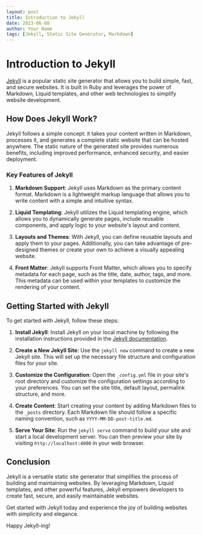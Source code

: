 ```yaml
---
layout: post
title: Introduction to Jekyll
date: 2023-06-08
author: Your Name
tags: [Jekyll, Static Site Generator, Markdown]
---
```


# Introduction to Jekyll

[Jekyll](https://jekyllrb.com/) is a popular static site generator that allows you to build simple, fast, and secure websites. It is built in Ruby and leverages the power of Markdown, Liquid templates, and other web technologies to simplify website development.

## How Does Jekyll Work?

Jekyll follows a simple concept: it takes your content written in Markdown, processes it, and generates a complete static website that can be hosted anywhere. The static nature of the generated site provides numerous benefits, including improved performance, enhanced security, and easier deployment.

### Key Features of Jekyll

1. **Markdown Support**: Jekyll uses Markdown as the primary content format. Markdown is a lightweight markup language that allows you to write content with a simple and intuitive syntax.

2. **Liquid Templating**: Jekyll utilizes the Liquid templating engine, which allows you to dynamically generate pages, include reusable components, and apply logic to your website's layout and content.

3. **Layouts and Themes**: With Jekyll, you can define reusable layouts and apply them to your pages. Additionally, you can take advantage of pre-designed themes or create your own to achieve a visually appealing website.

4. **Front Matter**: Jekyll supports Front Matter, which allows you to specify metadata for each page, such as the title, date, author, tags, and more. This metadata can be used within your templates to customize the rendering of your content.

## Getting Started with Jekyll

To get started with Jekyll, follow these steps:

1. **Install Jekyll**: Install Jekyll on your local machine by following the installation instructions provided in the [Jekyll documentation](https://jekyllrb.com/docs/installation/).

2. **Create a New Jekyll Site**: Use the `jekyll new` command to create a new Jekyll site. This will set up the necessary file structure and configuration files for your site.

3. **Customize the Configuration**: Open the `_config.yml` file in your site's root directory and customize the configuration settings according to your preferences. You can set the site title, default layout, permalink structure, and more.

4. **Create Content**: Start creating your content by adding Markdown files to the `_posts` directory. Each Markdown file should follow a specific naming convention, such as `YYYY-MM-DD-post-title.md`.

5. **Serve Your Site**: Run the `jekyll serve` command to build your site and start a local development server. You can then preview your site by visiting `http://localhost:4000` in your web browser.

## Conclusion

Jekyll is a versatile static site generator that simplifies the process of building and maintaining websites. By leveraging Markdown, Liquid templates, and other powerful features, Jekyll empowers developers to create fast, secure, and easily maintainable websites.

Get started with Jekyll today and experience the joy of building websites with simplicity and elegance.

Happy Jekyll-ing!
